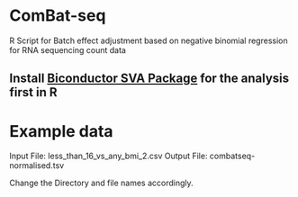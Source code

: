 # ComBat-seq
R Script for Batch effect adjustment based on negative binomial regression for RNA sequencing count data 

## Install [Biconductor SVA Package](https://bioconductor.org/packages/release/bioc/html/sva.html) for the analysis first in R

# Example data
Input File: less_than_16_vs_any_bmi_2.csv
Output File: combatseq-normalised.tsv

Change the Directory and file names accordingly.

